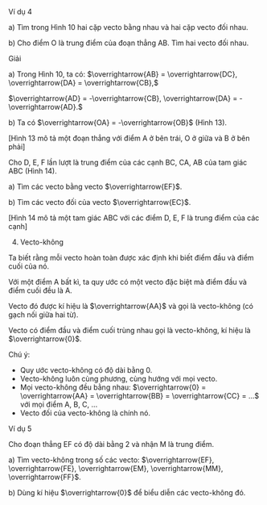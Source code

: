 Ví dụ 4

a) Tìm trong Hình 10 hai cặp vecto bằng nhau và hai cặp vecto đối nhau.

b) Cho điểm O là trung điểm của đoạn thẳng AB. Tìm hai vecto đối nhau.

Giải

a) Trong Hình 10, ta có: $\overrightarrow{AB} = \overrightarrow{DC}, \overrightarrow{DA} = \overrightarrow{CB},$

$\overrightarrow{AD} = -\overrightarrow{CB}, \overrightarrow{DA} = -\overrightarrow{AD}.$

b) Ta có $\overrightarrow{OA} = -\overrightarrow{OB}$ (Hình 13).

[Hình 13 mô tả một đoạn thẳng với điểm A ở bên trái, O ở giữa và B ở bên phải]

Cho D, E, F lần lượt là trung điểm của các cạnh BC, CA, AB của tam giác ABC (Hình 14).

a) Tìm các vecto bằng vecto $\overrightarrow{EF}$.

b) Tìm các vecto đối của vecto $\overrightarrow{EC}$.

[Hình 14 mô tả một tam giác ABC với các điểm D, E, F là trung điểm của các cạnh]

4. Vecto-không

Ta biết rằng mỗi vecto hoàn toàn được xác định khi biết điểm đầu và điểm cuối của nó.

Với một điểm A bất kì, ta quy ước có một vecto đặc biệt mà điểm đầu và điểm cuối đều là A.

Vecto đó được kí hiệu là $\overrightarrow{AA}$ và gọi là vecto-không (có gạch nối giữa hai từ).

Vecto có điểm đầu và điểm cuối trùng nhau gọi là vecto-không, kí hiệu là $\overrightarrow{0}$.

Chú ý:
- Quy ước vecto-không có độ dài bằng 0.
- Vecto-không luôn cùng phương, cùng hướng với mọi vecto.
- Mọi vecto-không đều bằng nhau: $\overrightarrow{0} = \overrightarrow{AA} = \overrightarrow{BB} = \overrightarrow{CC} = ...$ với mọi điểm A, B, C, ...
- Vecto đối của vecto-không là chính nó.

Ví dụ 5

Cho đoạn thẳng EF có độ dài bằng 2 và nhận M là trung điểm.

a) Tìm vecto-không trong số các vecto: $\overrightarrow{EF}, \overrightarrow{FE}, \overrightarrow{EM}, \overrightarrow{MM}, \overrightarrow{FF}$.

b) Dùng kí hiệu $\overrightarrow{0}$ để biểu diễn các vecto-không đó.